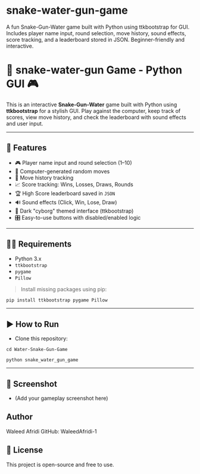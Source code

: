 # snake-water-gun-game
A fun Snake-Gun-Water game built with Python using ttkbootstrap for GUI. Includes player name input, round selection, move history, sound effects, score tracking, and a leaderboard stored in JSON. Beginner-friendly and interactive.


# 🐍 snake-water-gun Game - Python GUI 🎮

This is an interactive **Snake-Gun-Water** game built with Python using **ttkbootstrap** for a stylish GUI. Play against the computer, keep track of scores, view move history, and check the leaderboard with sound effects and user input.

---

## 🚀 Features

- 🎮 Player name input and round selection (1–10)
- 🧠 Computer-generated random moves
- 🧾 Move history tracking
- 📈 Score tracking: Wins, Losses, Draws, Rounds
- 🏆 High Score leaderboard saved in `JSON`
- 🔊 Sound effects (Click, Win, Lose, Draw)
- 🌙 Dark "cyborg" themed interface (ttkbootstrap)
- 🎛️ Easy-to-use buttons with disabled/enabled logic

---

## 🧑‍💻 Requirements

- Python 3.x  
- `ttkbootstrap`  
- `pygame`  
- `Pillow`

> Install missing packages using pip:

```bash
pip install ttkbootstrap pygame Pillow
```
---


 ## ▶️ How to Run
- Clone this repository:

``` git clone https://github.com/WaleedAfridi-1/snake-gun-water-game.git
cd Water-Snake-Gun-Game

python snake_water_gun_game
```


---

## 📸 Screenshot
- (Add your gameplay screenshot here)

##  Author
Waleed Afridi
GitHub: WaleedAfridi-1

## 📜 License
This project is open-source and free to use.
